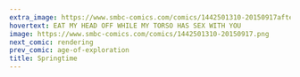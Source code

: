 ```yaml
---
extra_image: https://www.smbc-comics.com/comics/1442501310-20150917after.png
hovertext: EAT MY HEAD OFF WHILE MY TORSO HAS SEX WITH YOU
image: https://www.smbc-comics.com/comics/1442501310-20150917.png
next_comic: rendering
prev_comic: age-of-exploration
title: Springtime
---
```


